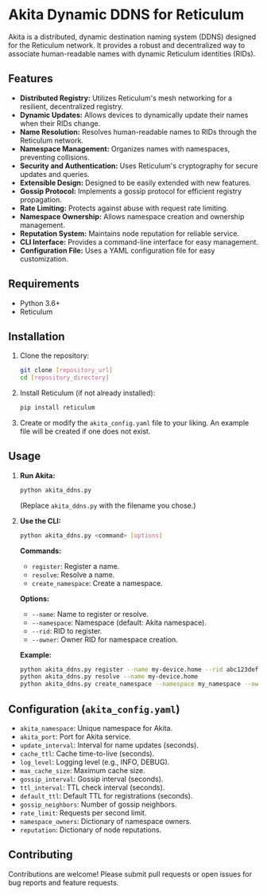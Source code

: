 # Akita Dynamic DDNS for Reticulum

Akita is a distributed, dynamic destination naming system (DDNS) designed for the Reticulum network. It provides a robust and decentralized way to associate human-readable names with dynamic Reticulum identities (RIDs).

## Features

-   **Distributed Registry:** Utilizes Reticulum's mesh networking for a resilient, decentralized registry.
-   **Dynamic Updates:** Allows devices to dynamically update their names when their RIDs change.
-   **Name Resolution:** Resolves human-readable names to RIDs through the Reticulum network.
-   **Namespace Management:** Organizes names with namespaces, preventing collisions.
-   **Security and Authentication:** Uses Reticulum's cryptography for secure updates and queries.
-   **Extensible Design:** Designed to be easily extended with new features.
-   **Gossip Protocol:** Implements a gossip protocol for efficient registry propagation.
-   **Rate Limiting:** Protects against abuse with request rate limiting.
-   **Namespace Ownership:** Allows namespace creation and ownership management.
-   **Reputation System:** Maintains node reputation for reliable service.
-   **CLI Interface:** Provides a command-line interface for easy management.
-   **Configuration File:** Uses a YAML configuration file for easy customization.

## Requirements

-   Python 3.6+
-   Reticulum

## Installation

1.  Clone the repository:

    ```bash
    git clone [repository_url]
    cd [repository_directory]
    ```

2.  Install Reticulum (if not already installed):

    ```bash
    pip install reticulum
    ```

3.  Create or modify the `akita_config.yaml` file to your liking. An example file will be created if one does not exist.

## Usage

1.  **Run Akita:**

    ```bash
    python akita_ddns.py
    ```

    (Replace `akita_ddns.py` with the filename you chose.)

2.  **Use the CLI:**

    ```bash
    python akita_ddns.py <command> [options]
    ```

    **Commands:**

    -   `register`: Register a name.
    -   `resolve`: Resolve a name.
    -   `create_namespace`: Create a namespace.

    **Options:**

    -   `--name`: Name to register or resolve.
    -   `--namespace`: Namespace (default: Akita namespace).
    -   `--rid`: RID to register.
    -   `--owner`: Owner RID for namespace creation.

    **Example:**

    ```bash
    python akita_ddns.py register --name my-device.home --rid abc123def456
    python akita_ddns.py resolve --name my-device.home
    python akita_ddns.py create_namespace --namespace my_namespace --owner owner_rid
    ```

## Configuration (`akita_config.yaml`)

-   `akita_namespace`: Unique namespace for Akita.
-   `akita_port`: Port for Akita service.
-   `update_interval`: Interval for name updates (seconds).
-   `cache_ttl`: Cache time-to-live (seconds).
-   `log_level`: Logging level (e.g., INFO, DEBUG).
-   `max_cache_size`: Maximum cache size.
-   `gossip_interval`: Gossip interval (seconds).
-   `ttl_interval`: TTL check interval (seconds).
-   `default_ttl`: Default TTL for registrations (seconds).
-   `gossip_neighbors`: Number of gossip neighbors.
-   `rate_limit`: Requests per second limit.
-   `namespace_owners`: Dictionary of namespace owners.
-   `reputation`: Dictionary of node reputations.

## Contributing

Contributions are welcome! Please submit pull requests or open issues for bug reports and feature requests.
